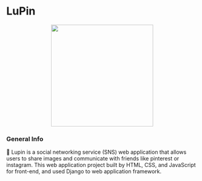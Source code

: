 # LuPin





<p><img src="https://cdn.inflearn.com/public/files/courses/326338/95dc5b85-6520-47dd-bf4d-286d18aeb097/다운로드.png" width="269" height="269" alt="" style="display: block; margin-left: auto; margin-right: auto;" /></p>


### General Info
📣 Lupin is a social networking service (SNS) web application that allows users to share images and communicate with friends like pinterest or instagram. This web application project built by HTML, CSS, and JavaScript for front-end, and used Django to web application framework.
